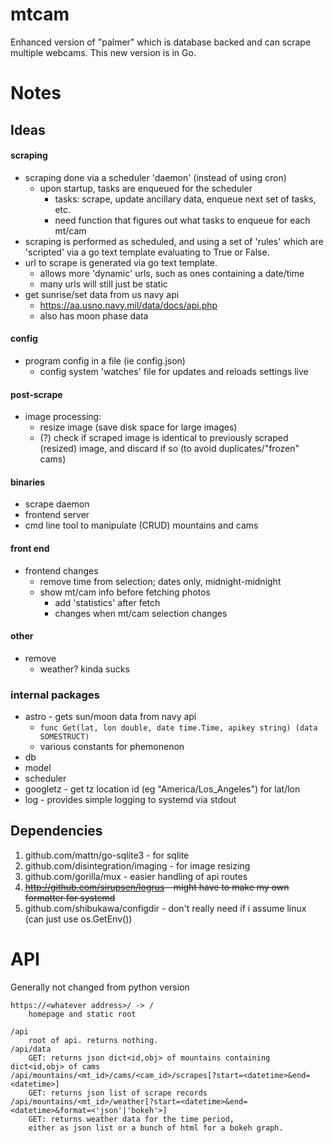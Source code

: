 # mtcam
Enhanced version of "palmer" which is database backed and can scrape multiple webcams.
This new version is in Go.

# Notes

## Ideas

#### scraping
- scraping done via a scheduler 'daemon' (instead of using cron)
    - upon startup, tasks are enqueued for the scheduler
        - tasks: scrape, update ancillary data, enqueue next set of tasks, etc.
        - need function that figures out what tasks to enqueue for each mt/cam
- scraping is performed as scheduled, and using a set of 'rules' which are
    'scripted' via a go text template evaluating to True or False.
- url to scrape is generated via go text template.
    - allows more 'dynamic' urls, such as ones containing a date/time
    - many urls will still just be static
- get sunrise/set data from us navy api
    - https://aa.usno.navy.mil/data/docs/api.php
    - also has moon phase data

#### config
- program config in a file (ie config.json)
    - config system 'watches' file for updates and reloads settings live

#### post-scrape
- image processing:
    - resize image (save disk space for large images)
    - (?) check if scraped image is identical to previously scraped (resized)
        image, and discard if so (to avoid duplicates/"frozen" cams)

#### binaries
- scrape daemon
- frontend server
- cmd line tool to manipulate (CRUD) mountains and cams

#### front end
- frontend changes
    - remove time from selection; dates only, midnight-midnight
    - show mt/cam info before fetching photos
        - add 'statistics' after fetch
        - changes when mt/cam selection changes

#### other
- remove
    - weather? kinda sucks

### internal packages
- astro - gets sun/moon data from navy api
    - `func Get(lat, lon double, date time.Time, apikey string) (data SOMESTRUCT)`
    - various constants for phemonenon
- db
- model
- scheduler
- googletz - get tz location id (eg "America/Los_Angeles") for lat/lon
- log - provides simple logging to systemd via stdout

## Dependencies
1. github.com/mattn/go-sqlite3 - for sqlite
1. github.com/disintegration/imaging - for image resizing
1. github.com/gorilla/mux - easier handling of api routes
1. ~~http://github.com/sirupsen/logrus - might have to make my own formatter for systemd~~
1. github.com/shibukawa/configdir - don't really need if i assume linux (can just use os.GetEnv())

# API
Generally not changed from python version

    https://<whatever address>/ -> /
        homepage and static root

    /api
        root of api. returns nothing.
    /api/data
        GET: returns json dict<id,obj> of mountains containing dict<id,obj> of cams
    /api/mountains/<mt_id>/cams/<cam_id>/scrapes[?start=<datetime>&end=<datetime>]
        GET: returns json list of scrape records
    /api/mountains/<mt_id>/weather[?start=<datetime>&end=<datetime>&format=<'json'|'bokeh'>]
        GET: returns weather data for the time period, 
        either as json list or a bunch of html for a bokeh graph.

